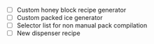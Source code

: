 - [ ] Custom honey block recipe generator
- [ ] Custom packed ice generator
- [ ] Selector list for non manual pack compilation
- [ ] New dispenser recipe